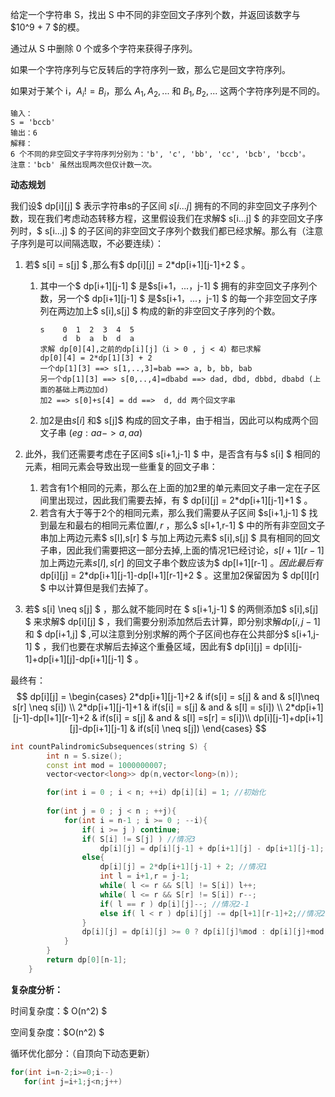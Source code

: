 给定一个字符串 S，找出 S 中不同的非空回文子序列个数，并返回该数字与 $10^9 + 7 $的模。

通过从 S 中删除 0 个或多个字符来获得子序列。

如果一个字符序列与它反转后的字符序列一致，那么它是回文字符序列。

如果对于某个  i，$A_i != B_i$，那么 $A_1, A_2, ...$ 和 $B_1, B_2, ...$ 这两个字符序列是不同的。



```
输入：
S = 'bccb'
输出：6
解释：
6 个不同的非空回文子字符序列分别为：'b', 'c', 'bb', 'cc', 'bcb', 'bccb'。
注意：'bcb' 虽然出现两次但仅计数一次。
```



<b>动态规划</b>

我们设$ dp[i][j] $ 表示字符串s的子区间 $s[i...j]$ 拥有的不同的非空回文子序列个数，现在我们考虑动态转移方程，这里假设我们在求解$ s[i...j] $ 的非空回文子序列时，$  s[i...j] $ 的子区间的非空回文子序列个数我们都已经求解。那么有（注意子序列是可以间隔选取，不必要连续）：

1. 若$ s[i] = s[j] $ ,那么有$ dp[i][j] = 2*dp[i+1][j-1]+2 $ 。

   1. 其中一个$ dp[i+1][j-1] $ 是$s[i+1，...，j-1] $ 拥有的非空回文子序列个数，另一个$  dp[i+1][j-1]  $ 是$s[i+1，...，j-1] $ 的每一个非空回文子序列在两边加上$ s[i],s[j] $ 构成的新的非空回文子序列的个数。

      ```
      s    0  1  2  3  4  5
           d  b  a  b  d  a
      求解 dp[0][4],之前的dp[i][j]（i > 0 , j < 4）都已求解
      dp[0][4] = 2*dp[1][3] + 2
      一个dp[1][3] ==> s[1,..,3]=bab ==> a, b, bb, bab
      另一个dp[1][3] ==> s[0,..,4]=dbabd ==> dad, dbd, dbbd, dbabd (上面的基础上两边加d)
      加2 ==> s[0]+s[4] = dd ==>  d, dd 两个回文字串 
      ```

   2. 加2是由$s[i]$ 和$ s[j]$ 构成的回文子串，由于相当，因此可以构成两个回文子串 $(eg: aa -> a, aa)$

2. 此外，我们还需要考虑在子区间$ s[i+1,j-1] $ 中，是否含有与$ s[i] $ 相同的元素，相同元素会导致出现一些重复的回文子串：
   1. 若含有1个相同的元素，那么在上面的加2里的单元素回文子串一定在子区间里出现过，因此我们需要去掉，有 $ dp[i][j] = 2*dp[i+1][j-1]+1 $ 。
   2. 若含有大于等于2个的相同元素，那么我们需要从子区间 $s[i+1,j-1] $ 找到最左和最右的相同元素位置$l,r$ ，那么$ s[l+1,r-1] $ 中的所有非空回文子串加上两边元素$ s[l],s[r] $ 与加上两边元素$ s[i],s[j] $ 具有相同的回文子串，因此我们需要把这一部分去掉,上面的情况1已经讨论，$s[l+1][r-1]$ 加上两边元素$s[l],s[r]$ 的回文子串个数应该为$ dp[l+1][r-1] $。因此最后有$  dp[i][j] = 2*dp[i+1][j-1]-dp[l+1][r-1]+2  $ 。这里加2保留因为 $ dp[l][r] $ 中以计算但是我们去掉了。
3. 若$  s[i] \neq s[j]  $ ，那么就不能同时在 $ s[i+1,j-1] $ 的两侧添加$ s[i],s[j] $ 来求解$ dp[i][j] $ ，我们需要分别添加然后去计算，即分别求解$dp[i,j-1]$ 和 $ dp[i+1,j] $ ,可以注意到分别求解的两个子区间也存在公共部分$ s[i+1,j-1] $ ，我们也要在求解后去掉这个重叠区域，因此有$  dp[i][j] = dp[i][j-1]+dp[i+1][j]-dp[i+1][j-1]  $ 。

最终有：
$$
dp[i][j] = 
\begin{cases}
  2*dp[i+1][j-1]+2  & if(s[i] = s[j]  & and & s[l]\neq s[r] \neq s[i])  \\
  2*dp[i+1][j-1]+1  & if(s[i] = s[j]  & and & s[l]  = s[i])  \\
  2*dp[i+1][j-1]-dp[l+1][r-1]+2   &  if(s[i] = s[j]  & and & s[l] =s[r] = s[i])\\
  dp[i][j-1]+dp[i+1][j]-dp[i+1][j-1]  & if(s[i] \neq s[j])
\end{cases}
$$

```c++
int countPalindromicSubsequences(string S) {
        int n = S.size();
        const int mod = 1000000007;
        vector<vector<long>> dp(n,vector<long>(n));

        for(int i = 0 ; i < n; ++i) dp[i][i] = 1; //初始化
		
        for(int j = 0 ; j < n ; ++j){
            for(int i = n-1 ; i >= 0 ; --i){
                if( i >= j ) continue;
                if( S[i] != S[j] ) //情况3
                    dp[i][j] = dp[i][j-1] + dp[i+1][j] - dp[i+1][j-1];
                else{
                    dp[i][j] = 2*dp[i+1][j-1] + 2; //情况1
                    int l = i+1,r = j-1;
                    while( l <= r && S[l] != S[i]) l++;
                    while( l <= r && S[r] != S[i]) r--;
                    if( l == r ) dp[i][j]--; //情况2-1
                    else if( l < r ) dp[i][j] -= dp[l+1][r-1]+2;//情况2-2
                }
                dp[i][j] = dp[i][j] >= 0 ? dp[i][j]%mod : dp[i][j]+mod; //因为mod的原因导致有些dp[i][j] < dp[l+1][r-1] , 此时应当让 dp[i][j]+mod 再减去dp[l+1][r-1]
            }
        }
        return dp[0][n-1];
    }
```

<b>复杂度分析：</b>

时间复杂度：$ O(n^2) $

空间复杂度：$O(n^2) $ 

循环优化部分：（自顶向下动态更新）

```c++
for(int i=n-2;i>=0;i--)
   for(int j=i+1;j<n;j++)
```

